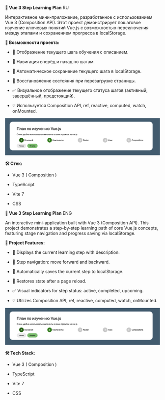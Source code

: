 **🧩 Vue 3 Step Learning Plan** RU

Интерактивное мини-приложение, разработанное с использованием Vue 3 (Composition API). Этот проект демонстрирует пошаговое изучение ключевых понятий Vue.js с возможностью переключения между этапами и сохранением прогресса в localStorage.

**🚀 Возможности проекта:**

- 📌 Отображение текущего шага обучения с описанием.

- 🔁 Навигация вперёд и назад по шагам.

- 💾 Автоматическое сохранение текущего шага в localStorage.

- 🔄 Восстановление состояния при перезагрузке страницы.

- ✅ Визуальное отображение текущего статуса шагов (активный, завершённый, предстоящий).

- 💡 Используется Composition API, ref, reactive, computed, watch, onMounted.

![Vue Step Learning](./src//assets/img/scrin.png)

**🛠️ Стек:**

- Vue 3 ( Composition )

- TypeScript

- Vite 7

- CSS


**🧩 Vue 3 Step Learning Plan** ENG

An interactive mini-application built with Vue 3 (Composition API).
This project demonstrates a step-by-step learning path of core Vue.js concepts, featuring stage navigation and progress saving via localStorage.

**🚀 Project Features:** 

- 📌 Displays the current learning step with description.

- 🔁 Step navigation: move forward and backward.

- 💾 Automatically saves the current step to localStorage.

- 🔄 Restores state after a page reload.

- ✅ Visual indicators for step status: active, completed, upcoming.

- 💡 Utilizes Composition API, ref, reactive, computed, watch, onMounted.

![Vue Step Learning](./src//assets/img/scrin.png)

**🛠️ Tech Stack:**

- Vue 3 ( Composition )

- TypeScript

- Vite 7

- CSS
